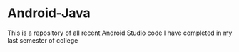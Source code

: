 # Android-Java
This is a repository of all recent Android Studio code I have completed in my last semester of college
